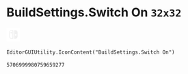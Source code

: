 # BuildSettings.Switch On `32x32`
<img src="/img/BuildSettings.Switch%20On.png" width=32 height=32>

``` CSharp
EditorGUIUtility.IconContent("BuildSettings.Switch On")
```
```
5706999980759659277
```
